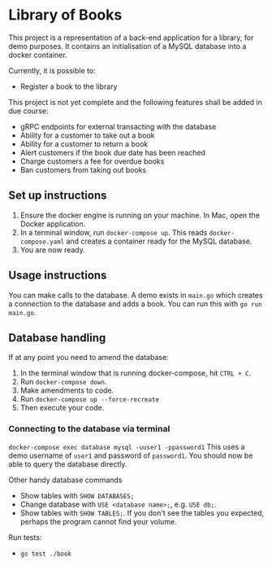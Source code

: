 # Library of Books

This project is a representation of a back-end application for a library, for demo purposes. It contains an initialisation of a MySQL database into a docker container.

Currently, it is possible to:
* Register a book to the library

This project is not yet complete and the following features shall be added in due course:
* gRPC endpoints for external transacting with the database
* Ability for a customer to take out a book
* Ability for a customer to return a book
* Alert customers if the book due date has been reached
* Charge customers a fee for overdue books
* Ban customers from taking out books

## Set up instructions
1. Ensure the docker engine is running on your machine. In Mac, open the Docker application.
1. In a terminal window, run `docker-compose up`. This reads `docker-compose.yaml` and creates a container ready for the MySQL database.
1. You are now ready.

## Usage instructions
You can make calls to the database. A demo exists in `main.go` which creates a connection to the database and adds a book. You can run this with `go run main.go`.

## Database handling
If at any point you need to amend the database:
1. In the terminal window that is running docker-compose, hit `CTRL + C`.
1. Run `docker-compose down`.
1. Make amendments to code.
1. Run `docker-compose up --force-recreate`
1. Then execute your code.

### Connecting to the database via terminal
```docker-compose exec database mysql -uuser1 -ppassword1```
This uses a demo username of `user1` and password of `password1`. You should now be able to query the database directly.

Other handy database commands
* Show tables with `SHOW DATABASES;`
* Change database with `USE <database name>;`, e.g. `USE db;`.
* Show tables with `SHOW TABLES;`. If you don't see the tables you expected, perhaps the program cannot find your volume.

Run tests:
* `go test ./book`